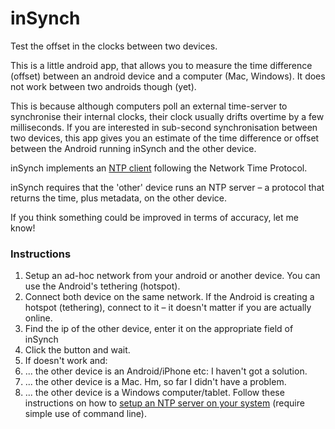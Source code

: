 # inSynch
Test the offset in the clocks between two devices.

This is a little android app, that allows you to measure the time difference (offset) between an android device and a computer (Mac, Windows). It does not work between two androids though (yet). 

This is because although computers poll an external time-server to synchronise their internal clocks, their clock usually drifts overtime by a few milliseconds. If you are interested in sub-second synchronisation between two devices, this app gives you an estimate of the time difference or offset between the Android running inSynch and the other device.

inSynch implements an [NTP client](http://commons.apache.org/net/examples/ntp/NTPClient.java) following the Network Time Protocol.

inSynch requires that the 'other' device runs an NTP server – a protocol that returns the time, plus metadata, on the other device.

If you think something could be improved in terms of accuracy, let me know!

### Instructions

1. Setup an ad-hoc network from your android or another device. You can use the Android's tethering (hotspot).
1. Connect both device on the same network. If the Android is creating a hotspot (tethering), connect to it – it doesn't matter if you are actually online.
1. Find the ip of the other device, enter it on the appropriate field of inSynch
1. Click the button and wait. 
1. If doesn't work and:
  1. ... the other device is an Android/iPhone etc: I haven't got a solution.
  2. ... the other device is a Mac. Hm, so far I didn't have a problem.
  3. ... the other device is a Windows computer/tablet. Follow these instructions on how to [setup an NTP server on your system](http://blogs.interfacett.com/creating-standalone-ntp-server-windows) (require simple use of command line).  



